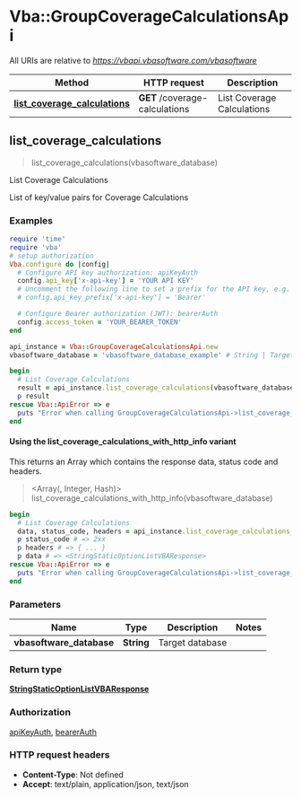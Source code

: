 # Vba::GroupCoverageCalculationsApi

All URIs are relative to *https://vbapi.vbasoftware.com/vbasoftware*

| Method | HTTP request | Description |
| ------ | ------------ | ----------- |
| [**list_coverage_calculations**](GroupCoverageCalculationsApi.md#list_coverage_calculations) | **GET** /coverage-calculations | List Coverage Calculations |


## list_coverage_calculations

> <StringStaticOptionListVBAResponse> list_coverage_calculations(vbasoftware_database)

List Coverage Calculations

List of key/value pairs for Coverage Calculations

### Examples

```ruby
require 'time'
require 'vba'
# setup authorization
Vba.configure do |config|
  # Configure API key authorization: apiKeyAuth
  config.api_key['x-api-key'] = 'YOUR API KEY'
  # Uncomment the following line to set a prefix for the API key, e.g. 'Bearer' (defaults to nil)
  # config.api_key_prefix['x-api-key'] = 'Bearer'

  # Configure Bearer authorization (JWT): bearerAuth
  config.access_token = 'YOUR_BEARER_TOKEN'
end

api_instance = Vba::GroupCoverageCalculationsApi.new
vbasoftware_database = 'vbasoftware_database_example' # String | Target database

begin
  # List Coverage Calculations
  result = api_instance.list_coverage_calculations(vbasoftware_database)
  p result
rescue Vba::ApiError => e
  puts "Error when calling GroupCoverageCalculationsApi->list_coverage_calculations: #{e}"
end
```

#### Using the list_coverage_calculations_with_http_info variant

This returns an Array which contains the response data, status code and headers.

> <Array(<StringStaticOptionListVBAResponse>, Integer, Hash)> list_coverage_calculations_with_http_info(vbasoftware_database)

```ruby
begin
  # List Coverage Calculations
  data, status_code, headers = api_instance.list_coverage_calculations_with_http_info(vbasoftware_database)
  p status_code # => 2xx
  p headers # => { ... }
  p data # => <StringStaticOptionListVBAResponse>
rescue Vba::ApiError => e
  puts "Error when calling GroupCoverageCalculationsApi->list_coverage_calculations_with_http_info: #{e}"
end
```

### Parameters

| Name | Type | Description | Notes |
| ---- | ---- | ----------- | ----- |
| **vbasoftware_database** | **String** | Target database |  |

### Return type

[**StringStaticOptionListVBAResponse**](StringStaticOptionListVBAResponse.md)

### Authorization

[apiKeyAuth](../README.md#apiKeyAuth), [bearerAuth](../README.md#bearerAuth)

### HTTP request headers

- **Content-Type**: Not defined
- **Accept**: text/plain, application/json, text/json

